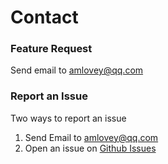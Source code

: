 # Contact

### Feature Request

Send email to [amlovey@qq.com](maito:amlovey@qq.com)

### Report an Issue

Two ways to report an issue

1. Send Email to [amlovey@qq.com](maito:amlovey@qq.com)
2. Open an issue on [Github Issues](https://github.com/amloveyweb/shaderlabvscode/issues)
